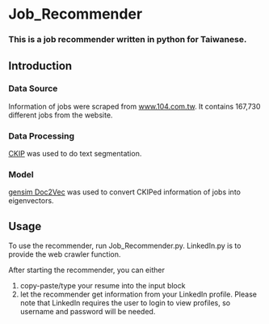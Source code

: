 # Job_Recommender

### This is a job recommender written in python for Taiwanese.

## Introduction

### Data Source
Information of jobs were scraped from www.104.com.tw. It contains 167,730 different jobs from the website.

### Data Processing
[CKIP](https://github.com/ckiplab/ckiptagger) was used to do text segmentation.

### Model
[gensim Doc2Vec](https://radimrehurek.com/gensim/models/doc2vec.html) was used to convert CKIPed information of jobs into eigenvectors.

## Usage
To use the recommender, run Job_Recommender.py.
LinkedIn.py is to provide the web crawler function.

After starting the recommender, you can either 
1. copy-paste/type your resume into the input block
2. let the recommender get information from your LinkedIn profile. Please note that LinkedIn requires the user to login to view profiles, so username and password will be needed.  
